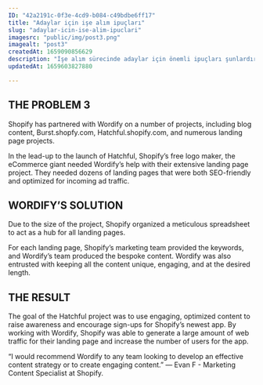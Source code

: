 ```yaml
---
ID: "42a2191c-0f3e-4cd9-b084-c49bdbe6ff17"
title: "Adaylar için işe alım ipuçları"
slug: "adaylar-icin-ise-alim-ipuclari"
imagesrc: "public/img/post3.png"
imagealt: "post3"
createdAt: 1659090856629
description: "İşe alım sürecinde adaylar için önemli ipuçları şunlardır: Öncelikle, iş ilanını dikkatlice inceleyip işin gereksinimlerine uygun olarak özgeçmişinizi hazırlamak önemlidir. Ardından, mülakat öncesinde şirketi ve pozisyonu araştırarak kendinizi hazırlayın. Son olarak, mülakatta kendinizi net ve etkili bir şekilde ifade ederek yeteneklerinizi ve deneyimlerinizi vurgulayın."
updatedAt: 1659603827880

---
```

## THE PROBLEM 3
Shopify has partnered with Wordify on a number of projects, including blog content, Burst.shopfy.com, Hatchful.shopify.com, and numerous landing page projects.

In the lead-up to the launch of Hatchful, Shopify’s free logo maker, the eCommerce giant needed Wordify’s help with their extensive landing page project. They needed dozens of landing pages that were both SEO-friendly and optimized for incoming ad traffic.

## WORDIFY’S SOLUTION
Due to the size of the project, Shopify organized a meticulous spreadsheet to act as a hub for all landing pages.

For each landing page, Shopify’s marketing team provided the keywords, and Wordify’s team produced the bespoke content. Wordify was also entrusted with keeping all the content unique, engaging, and at the desired length.

## THE RESULT
The goal of the Hatchful project was to use engaging, optimized content to raise awareness and encourage sign-ups for Shopify’s newest app. By working with Wordify, Shopify was able to generate a large amount of web traffic for their landing page and increase the number of users for the app.

“I would recommend Wordify to any team looking to develop an effective content strategy or to create engaging content.” — Evan F - Marketing Content Specialist at Shopify.